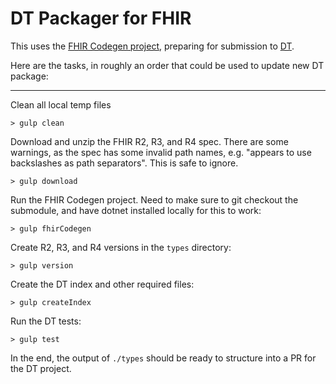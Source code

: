# DT Packager for FHIR

This uses the [FHIR Codegen
project](https://github.com/microsoft/fhir-codegen), preparing for submission
to [DT](https://github.com/DefinitelyTyped/DefinitelyTyped).

Here are the tasks, in roughly an order that could be used to update new DT
package:

---

Clean all local temp files
```
> gulp clean
```

Download and unzip the FHIR R2, R3, and R4 spec. There are some warnings, as
the spec has some invalid path names, e.g. "appears to use backslashes as path
separators". This is safe to ignore.
```
> gulp download
```

Run the FHIR Codegen project. Need to make sure to git checkout the submodule,
and have dotnet installed locally for this to work:
```
> gulp fhirCodegen
```

Create R2, R3, and R4 versions in the `types` directory:
```
> gulp version
```

Create the DT index and other required files:
```
> gulp createIndex
```

Run the DT tests:
```
> gulp test
```

In the end, the output of `./types` should be ready to structure into a PR for
the DT project.
